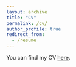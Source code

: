 ```yaml
---
layout: archive
title: "CV"
permalink: /cv/
author_profile: true
redirect_from:
  - /resume
---
```


You can find my CV [here](../assets/CV%20of%20Xianglong%20Song.pdf).
